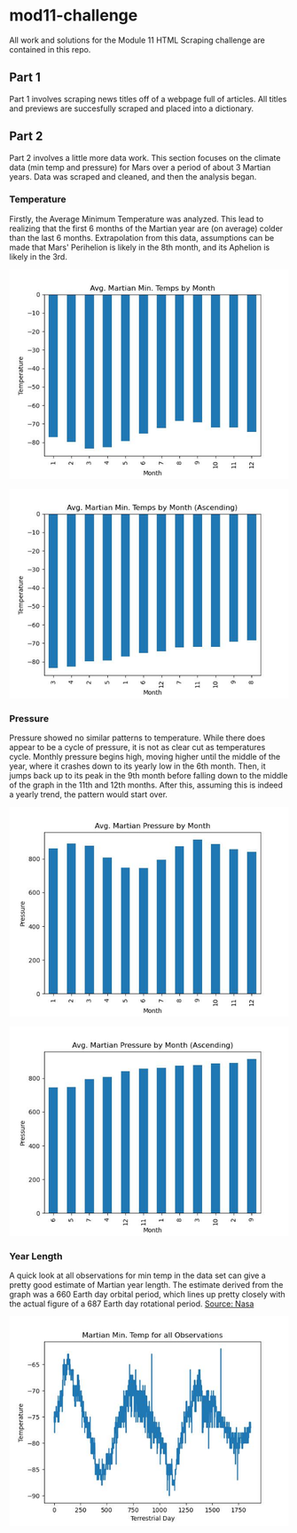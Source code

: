 # mod11-challenge

All work and solutions for the Module 11 HTML Scraping challenge are contained in this repo. 

## Part 1

Part 1 involves scraping news titles off of a webpage full of articles. All titles and previews are succesfully scraped and placed into a dictionary. 

## Part 2

Part 2 involves a little more data work. This section focuses on the climate data (min temp and pressure) for Mars over a period of about 3 Martian years. Data was scraped and cleaned, and then the analysis began. 

### Temperature

Firstly, the Average Minimum Temperature was analyzed. This lead to realizing that the first 6 months of the Martian year are (on average) colder than the last 6 months. Extrapolation from this data, assumptions can be made that Mars' Perihelion is likely in the 8th month, and its Aphelion is likely in the 3rd. 

![Avg. Min. Temps.](images/temps.jpg)

![Avg. Min. Temps. Asc.](images/tempsasc.jpg)

### Pressure

Pressure showed no similar patterns to temperature. While there does appear to be a cycle of pressure, it is not as clear cut as temperatures cycle. Monthly pressure begins high, moving higher until the middle of the year, where it crashes down to its yearly low in the 6th month. Then, it jumps back up to its peak in the 9th month before falling down to the middle of the graph in the 11th and 12th months. After this, assuming this is indeed a yearly trend, the pattern would start over. 

![Avg. Pressure](images/pressure.jpg)

![Avg. Pressure Asc.](images/pressureasc.jpg)

### Year Length

A quick look at all observations for min temp in the data set can give a pretty good estimate of Martian year length. The estimate derived from the graph was a 660 Earth day orbital period, which lines up pretty closely with the actual figure of a 687 Earth day rotational period. [Source: Nasa](https://science.nasa.gov/mars/facts/#:~:text=A%20year%20on%20Mars%20lasts,its%20orbit%20around%20the%20Sun.)

![All observations of Min. Temps.](images/mintemptotal.jpg)
